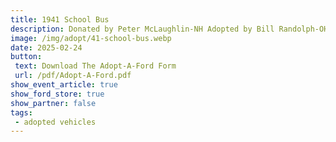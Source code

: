 ```yaml
---
title: 1941 School Bus
description: Donated by Peter McLaughlin-NH Adopted by Bill Randolph-OH
image: /img/adopt/41-school-bus.webp
date: 2025-02-24
button: 
 text: Download The Adopt-A-Ford Form
 url: /pdf/Adopt-A-Ford.pdf
show_event_article: true
show_ford_store: true
show_partner: false
tags: 
 - adopted vehicles
---
```


